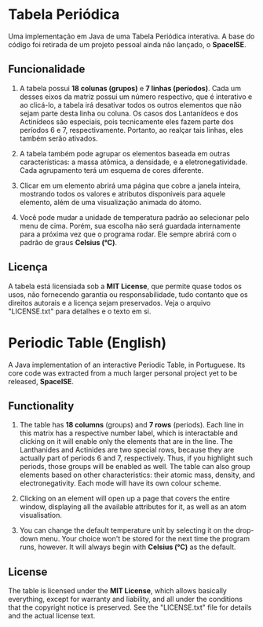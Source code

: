 # Tabela Periódica
Uma implementação em Java de uma Tabela Periódica interativa. A base do código foi retirada de um
projeto pessoal ainda não lançado, o **SpaceISE**.

## Funcionalidade
1. A tabela possui **18 colunas (grupos)** e **7 linhas (períodos)**. Cada um desses eixos da matriz possui
   um número respectivo, que é interativo e ao clicá-lo, a tabela irá desativar todos os outros elementos
   que não sejam parte desta linha ou coluna. Os casos dos Lantanídeos e dos Actinídeos são especiais, pois
   tecnicamente eles fazem parte dos períodos 6 e 7, respectivamente. Portanto, ao realçar tais linhas, eles
   também serão ativados.

2. A tabela também pode agrupar os elementos baseada em outras características: a massa atômica,
   a densidade, e a eletronegatividade. Cada agrupamento terá um esquema de cores diferente.

3. Clicar em um elemento abrirá uma página que cobre a janela inteira, mostrando todos os valores e
   atributos disponíveis para aquele elemento, além de uma visualização animada do átomo.

4. Você pode mudar a unidade de temperatura padrão ao selecionar pelo menu de cima. Porém, sua escolha
   não será guardada internamente para a próxima vez que o programa rodar. Ele sempre abrirá com o padrão
   de graus **Celsius (°C)**.

## Licença
A tabela está licensiada sob a **MIT License**, que permite quase todos os usos, não fornecendo
garantia ou responsabilidade, tudo contanto que os direitos autorais e a licença sejam preservados.
Veja o arquivo "LICENSE.txt" para detalhes e o texto em si.



# Periodic Table (English)
A Java implementation of an interactive Periodic Table, in Portuguese. Its core code was extracted from a
much larger personal project yet to be released, **SpaceISE**.

## Functionality
1. The table has **18 columns** (groups) and **7 rows** (periods). Each line in this matrix has a respective number label,
   which is interactable and clicking on it will enable only the elements that are in the line.
   The Lanthanides and Actinides are two special rows, because they are actually part of periods 6 and 7,
   respectively. Thus, if you highlight such periods, those groups will be enabled as well.
   The table can also group elements based on other characteristics: their atomic mass, density,
   and electronegativity. Each mode will have its own colour scheme.

2. Clicking on an element will open up a page that covers the entire window, displaying all the available
   attributes for it, as well as an atom visualisation.

3. You can change the default temperature unit by selecting it on the drop-down menu. Your choice won't be stored for the
   next time the program runs, however. It will always begin with **Celsius (°C)** as the default.

## License
The table is licensed under the **MIT License**, which allows basically everything, except for
warranty and liability, and all under the conditions that the copyright notice is preserved.
See the "LICENSE.txt" file for details and the actual license text.